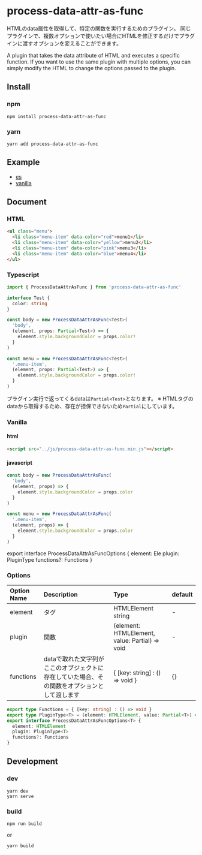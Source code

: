 # process-data-attr-as-func

HTMLのdata属性を取得して、特定の関数を実行するためのプラグイン。
同じプラグインで、複数オプションで使いたい場合にHTMLを修正するだけでプラグインに渡すオプションを変えることができます。

A plugin that takes the data attribute of HTML and executes a specific function.
If you want to use the same plugin with multiple options, you can simply modify the HTML to change the options passed to the plugin.

## Install

### npm 
```terminal
npm install process-data-attr-as-func
```

### yarn
```terminal
yarn add process-data-attr-as-func
```

## Example
* [es](http://github.develo.org/process-data-attr-as-func/docs/example/)
* [vanilla](http://github.develo.org/process-data-attr-as-func/docs/example/vanilla.html)

## Document

### HTML
```html
<ul class="menu">
  <li class="menu-item" data-color="red">menu1</li>
  <li class="menu-item" data-color="yellow">menu2</li>
  <li class="menu-item" data-color="pink">menu3</li>
  <li class="menu-item" data-color="blue">menu4</li>
</ul>
```

### Typescript 
```typescript
import { ProcessDataAttrAsFunc } from 'process-data-attr-as-func'

interface Test {
  color: string
}

const body = new ProcessDataAttrAsFunc<Test>(
  'body',
  (element, props: Partial<Test>) => {
    element.style.backgroundColor = props.color!
  }
)

const menu = new ProcessDataAttrAsFunc<Test>(
  '.menu-item',
  (element, props: Partial<Test>) => {
    element.style.backgroundColor = props.color!
  }
)
```
プラグイン実行で返ってくるdataは`Partial<Test>`となります。
※ HTMLタグのdataから取得するため、存在が担保できないため`Partial`にしています。

### Vanilla
#### html
```html
<script src="../js/process-data-attr-as-func.min.js"></script>
```

#### javascript
```javascript
const body = new ProcessDataAttrAsFunc(
  'body',
  (element, props) => {
    element.style.backgroundColor = props.color
  }
)

const menu = new ProcessDataAttrAsFunc(
  '.menu-item',
  (element, props) => {
    element.style.backgroundColor = props.color
  }
)
```

export interface ProcessDataAttrAsFuncOptions<T> {
  element: Ele
  plugin: PluginType<T>
  functions?: Functions
}

### Options

| Option Name | Description | Type |default
|:-----------|:------------|:------------|:------------|
| element      | タグ | HTMLElement string | -
| plugin  | 関数 | (element: HTMLElement, value: Partial<T>) => void | -
| functions | dataで取れた文字列がここのオブジェクトに存在していた場合、その関数をオプションとして渡します | { [key: string] : () => void } | {}
```typescript
export type Functions = { [key: string] : () => void }
export type PluginType<T> = (element: HTMLElement, value: Partial<T>) => void
export interface ProcessDataAttrAsFuncOptions<T> {
  element: HTMLElement
  plugin: PluginType<T>
  functions?: Functions
}
```

## Development
### dev
```
yarn dev
yarn serve
```

### build
```
npm run build
```

or

```
yarn build
```
